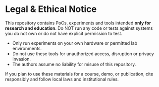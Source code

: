 # Legal & Ethical Notice

This repository contains PoCs, experiments and tools intended **only for research and education**.
Do NOT run any code or tests against systems you do not own or do not have explicit permission to test.

- Only run experiments on your own hardware or permitted lab environments.
- Do not use these tools for unauthorized access, disruption or privacy invasion.
- The authors assume no liability for misuse of this repository.

If you plan to use these materials for a course, demo, or publication, cite responsibly and follow local laws and institutional rules.
